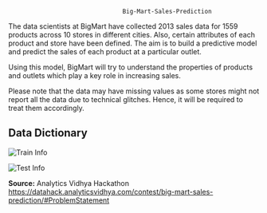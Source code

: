                                     Big-Mart-Sales-Prediction

The data scientists at BigMart have collected 2013 sales data for 1559 products across 10 stores in different cities. Also, certain attributes of each product and store have been defined. The aim is to build a predictive model and predict the sales of each product at a particular outlet.

Using this model, BigMart will try to understand the properties of products and outlets which play a key role in increasing sales.

Please note that the data may have missing values as some stores might not report all the data due to technical glitches. Hence, it will be required to treat them accordingly. 

## Data Dictionary

![Train Info](https://github.com/royalbaswan/Big-Mart-Sales-Prediction/assets/132448830/7e40d030-be87-41f7-8f0a-92d2e4d8a7f5)

![Test Info](https://github.com/royalbaswan/Big-Mart-Sales-Prediction/assets/132448830/9b651838-7879-4321-b13e-96815af3bba0)

**Source:** 
Analytics Vidhya Hackathon
https://datahack.analyticsvidhya.com/contest/big-mart-sales-prediction/#ProblemStatement
